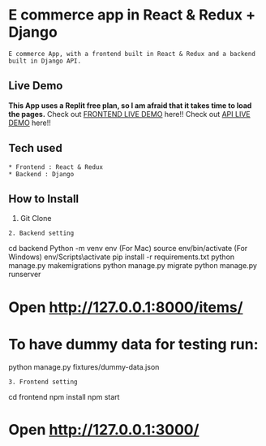 # E commerce app in React & Redux + Django
```
E commerce App, with a frontend built in React & Redux and a backend built in Django API.
```
## Live Demo
**This App uses a Replit free plan, so I am afraid that it takes time to load the pages.**
Check out [FRONTEND LIVE DEMO](https://pizzeria-frontend.viola-ivolga.repl.co/) here!!
Check out [API LIVE DEMO](https://pizzeria-backend.viola-ivolga.repl.co/) here!!
## Tech used
```
* Frontend : React & Redux
* Backend : Django
```
## How to Install
1. Git Clone
```
2. Backend setting
```
cd backend
Python -m venv env
(For Mac) source env/bin/activate
(For Windows) env/Scripts\activate
pip install -r requirements.txt
python manage.py makemigrations
python manage.py migrate
python manage.py runserver
# Open http://127.0.0.1:8000/items/
# To have dummy data for testing run:
python manage.py fixtures/dummy-data.json
```
3. Frontend setting
```
cd frontend
npm install
npm start
# Open http://127.0.0.1:3000/
```
